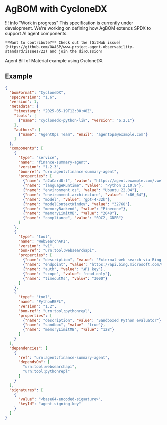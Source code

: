 # AgBOM with CycloneDX

!!! info "Work in progress"
    This specification is currently under development. We're working on defining how AgBOM extends SPDX to support AI agent components.
    
    **Want to contribute?** Check out the [GitHub issue](https://github.com/OWASP/www-project-agent-observability-standard/issues/22) and join the discussion!

Agent Bill of Material example using CycloneDX

## Example

```json
{
  "bomFormat": "CycloneDX",
  "specVersion": "1.6",
  "version": 1,
  "metadata": {
    "timestamp": "2025-05-19T12:00:00Z",
    "tools": [
      {"name": "cyclonedx-python-lib", "version": "6.2.1"}
    ],
    "authors": [
      {"name": "AgentOps Team", "email": "agentops@example.com"}
    ]
  },
  "components": [
    {
      "type": "service",
      "name": "finance-summary-agent",
      "version": "1.2.3", 
      "bom-ref": "urn:agent:finance-summary-agent",
      "properties": [
        {"name": "a2aCardUrl", "value": "https://agent.example.com/.well-known/agent.json"},
        {"name": "languageRuntime", "value": "Python 3.10.9"},
        {"name": "environment.os", "value": "Ubuntu 22.04"},
        {"name": "environment.architecture", "value": "x86_64"},
        {"name": "model", "value": "gpt-4-32k"},
        {"name": "modelContextWindow", "value": "32768"},
        {"name": "memoryBackend", "value": "Pinecone"},
        {"name": "memoryLimitMB", "value": "2048"},
        {"name": "compliance", "value": "SOC2, GDPR"}
      ]
    },
    {
      "type": "tool",
      "name": "WebSearchAPI",
      "version": "v1",
      "bom-ref": "urn:tool:websearchapi", 
      "properties": [
        {"name": "description", "value": "External web search via Bing API"},
        {"name": "endpoint", "value": "https://api.bing.microsoft.com/v7.0/search"},
        {"name": "auth", "value": "API key"},
        {"name": "scope", "value": "read-only"},
        {"name": "timeoutMs", "value": "3000"}
      ]
    },
    {
      "type": "tool",
      "name": "PythonREPL",
      "version": "1.2",
      "bom-ref": "urn:tool:pythonrepl",
      "properties": [
        {"name": "description", "value": "Sandboxed Python evaluator"},
        {"name": "sandbox", "value": "true"}, 
        {"name": "memoryLimitMB", "value": "128"}
      ]
    }
  ],
  "dependencies": [
    {
      "ref": "urn:agent:finance-summary-agent",
      "dependsOn": [
        "urn:tool:websearchapi",
        "urn:tool:pythonrepl"
      ]
    }
  ],
  "signatures": [
    {
      "value": "<base64-encoded-signature>",
      "keyId": "agent-signing-key"
    }
  ]
}
```
